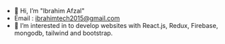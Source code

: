 - 👋 Hi, I’m "Ibrahim Afzal"
- Email : ibrahimtech2015@gmail.com
- 👀 I’m interested in to develop websites with React.js, Redux, Firebase, mongodb, tailwind and bootstrap.
